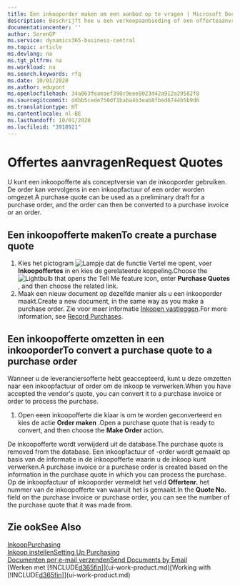 ```yaml
---
title: Een inkooporder maken om een aanbod op te vragen | Microsoft Docs
description: Beschrijft hoe u een verkoopaanbieding of een offerteaanvraagdocument maakt om uw aanbod aan een klant vast te leggen om producten onder bepaalde voorwaarden te verkopen.
documentationcenter: ''
author: SorenGP
ms.service: dynamics365-business-central
ms.topic: article
ms.devlang: na
ms.tgt_pltfrm: na
ms.workload: na
ms.search.keywords: rfq
ms.date: 10/01/2020
ms.author: edupont
ms.openlocfilehash: 34a063feaeaef390c9eee8023d42a912a29582f8
ms.sourcegitcommit: ddbb5cede750df1baba4b3eab8fbed6744b5b9d6
ms.translationtype: HT
ms.contentlocale: nl-BE
ms.lasthandoff: 10/01/2020
ms.locfileid: "3918921"
---
```

# <a name="request-quotes"></a><span data-ttu-id="d7bf5-103">Offertes aanvragen</span><span class="sxs-lookup"><span data-stu-id="d7bf5-103">Request Quotes</span></span>
<span data-ttu-id="d7bf5-104">U kunt een inkoopofferte als conceptversie van de inkooporder gebruiken. De order kan vervolgens in een inkoopfactuur of een order worden omgezet.</span><span class="sxs-lookup"><span data-stu-id="d7bf5-104">A purchase quote can be used as a preliminary draft for a purchase order, and the order can then be converted to a purchase invoice or an order.</span></span>


## <a name="to-create-a-purchase-quote"></a><span data-ttu-id="d7bf5-105">Een inkoopofferte maken</span><span class="sxs-lookup"><span data-stu-id="d7bf5-105">To create a purchase quote</span></span>
1. <span data-ttu-id="d7bf5-106">Kies het pictogram ![Lampje dat de functie Vertel me opent](media/ui-search/search_small.png "Vertel me wat u wilt doen"), voer **Inkoopoffertes** in en kies de gerelateerde koppeling.</span><span class="sxs-lookup"><span data-stu-id="d7bf5-106">Choose the ![Lightbulb that opens the Tell Me feature](media/ui-search/search_small.png "Tell me what you want to do") icon, enter **Purchase Quotes** , and then choose the related link.</span></span>
2. <span data-ttu-id="d7bf5-107">Maak een nieuw document op dezelfde manier als u een inkooporder maakt.</span><span class="sxs-lookup"><span data-stu-id="d7bf5-107">Create a new document, in the same way as you make a purchase order.</span></span> <span data-ttu-id="d7bf5-108">Zie voor meer informatie [Inkopen vastleggen](purchasing-how-record-purchases.md).</span><span class="sxs-lookup"><span data-stu-id="d7bf5-108">For more information, see [Record Purchases](purchasing-how-record-purchases.md).</span></span>

## <a name="to-convert-a-purchase-quote-to-a-purchase-order"></a><span data-ttu-id="d7bf5-109">Een inkoopofferte omzetten in een inkooporder</span><span class="sxs-lookup"><span data-stu-id="d7bf5-109">To convert a purchase quote to a purchase order</span></span>
<span data-ttu-id="d7bf5-110">Wanneer u de leveranciersofferte hebt geaccepteerd, kunt u deze omzetten naar een inkoopfactuur of order om de inkoop te verwerken.</span><span class="sxs-lookup"><span data-stu-id="d7bf5-110">When you have accepted the vendor's quote, you can convert it to a purchase invoice or order to process the purchase.</span></span>

1. <span data-ttu-id="d7bf5-111">Open eeen inkoopofferte die klaar is om te worden geconverteerd en kies de actie **Order maken** .</span><span class="sxs-lookup"><span data-stu-id="d7bf5-111">Open a purchase quote that is ready to convert, and then choose the **Make Order** action.</span></span>

<span data-ttu-id="d7bf5-112">De inkoopofferte wordt verwijderd uit de database.</span><span class="sxs-lookup"><span data-stu-id="d7bf5-112">The purchase quote is removed from the database.</span></span> <span data-ttu-id="d7bf5-113">Een inkoopfactuur of -order wordt gemaakt op basis van de informatie in de inkoopofferte waarin u de inkoop kunt verwerken.</span><span class="sxs-lookup"><span data-stu-id="d7bf5-113">A purchase invoice or a purchase order is created based on the information in the purchase quote in which you can process the purchase.</span></span> <span data-ttu-id="d7bf5-114">Op de inkoopfactuur of inkooporder vermeldt het veld **Offertenr.** het nummer van de inkoopofferte van waaruit het is gemaakt.</span><span class="sxs-lookup"><span data-stu-id="d7bf5-114">In the **Quote No.** field on the purchase invoice or purchase order, you can see the number of the purchase quote that it was made from.</span></span>

## <a name="see-also"></a><span data-ttu-id="d7bf5-115">Zie ook</span><span class="sxs-lookup"><span data-stu-id="d7bf5-115">See Also</span></span>
[<span data-ttu-id="d7bf5-116">Inkoop</span><span class="sxs-lookup"><span data-stu-id="d7bf5-116">Purchasing</span></span>](purchasing-manage-purchasing.md)  
[<span data-ttu-id="d7bf5-117">Inkoop instellen</span><span class="sxs-lookup"><span data-stu-id="d7bf5-117">Setting Up Purchasing</span></span>](purchasing-setup-purchasing.md)  
[<span data-ttu-id="d7bf5-118">Documenten per e-mail verzenden</span><span class="sxs-lookup"><span data-stu-id="d7bf5-118">Send Documents by Email</span></span>](ui-how-send-documents-email.md)  
<span data-ttu-id="d7bf5-119">[Werken met [!INCLUDE[d365fin](includes/d365fin_md.md)]](ui-work-product.md)</span><span class="sxs-lookup"><span data-stu-id="d7bf5-119">[Working with [!INCLUDE[d365fin](includes/d365fin_md.md)]](ui-work-product.md)</span></span>
